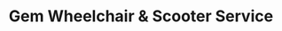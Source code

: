 ---
title: "Gem Wheelchair & Scooter Service"
url: /fresh-meadows/gem-wheelchair-and-scooter-service/
shop: medical supply
---
